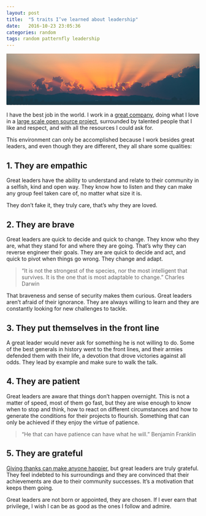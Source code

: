 ```yaml
---
layout: post
title:  "5 traits I’ve learned about leadership"
date:   2016-10-23 23:05:36
categories: random
tags: random patternfly leadership
---
```


![leadership](/img/leadership/leadership.jpg)

I have the best job in the world. I work in a [great company](https://www.redhat.com/), doing what I love in a [large scale open source project](https://www.patternfly.org/), surrounded by talented people that I like and respect, and with all the resources I could ask for.


This environment can only be accomplished because I work besides great leaders, and even though they are different, they all share some qualities:


## 1. They are empathic

Great leaders have the ability to understand and relate to their community in a selfish, kind and open way. They know how to listen and they can make any group feel taken care of, no matter what size it is.

They don’t fake it, they truly care, that’s why they are loved.


## 2. They are brave

Great leaders are quick to decide and quick to change. They know who they are, what they stand for and where they are going. That’s why they can reverse engineer their goals. They are are quick to decide and act, and quick to pivot when things go wrong. They change and adapt.


> “It is not the strongest of the species, nor the most intelligent that survives. It is the one that is most adaptable to change.”
Charles Darwin

That braveness and sense of security makes them curious. Great leaders aren’t afraid of their ignorance. They are always willing to learn and they are constantly looking for new challenges to tackle.


## 3. They put themselves in the front line

A great leader would never ask for something he is not willing to do. Some of the best generals in history went to the front lines, and their armies defended them with their life, a devotion that drove victories against all odds. They lead by example and make sure to walk the talk.


## 4. They are patient

Great leaders are aware that things don’t happen overnight. This is not a matter of speed, most of them go fast, but they are wise enough to know when to stop and think, how to react on different circumstances and how to generate the conditions for their projects to flourish. Something that can only be achieved if they enjoy the virtue of patience.


> “He that can have patience can have what he will.”
Benjamin Franklin


## 5. They are grateful

[Giving thanks can make anyone happier](https://www.ted.com/talks/david_steindl_rast_want_to_be_happy_be_grateful?language=en), but great leaders are truly grateful. They feel indebted to his surroundings and they are convinced that their achievements are due to their community successes. It’s a motivation that keeps them going.


Great leaders are not born or appointed, they are chosen. If I ever earn that privilege, I wish I can be as good as the ones I follow and admire.
